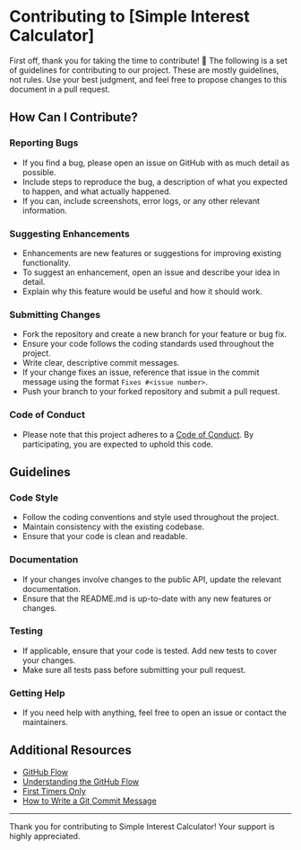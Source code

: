 # Contributing to [Simple Interest Calculator]

First off, thank you for taking the time to contribute! 🎉 The following is a set of guidelines for contributing to our project. These are mostly guidelines, not rules. Use your best judgment, and feel free to propose changes to this document in a pull request.

## How Can I Contribute?

### Reporting Bugs
- If you find a bug, please open an issue on GitHub with as much detail as possible.
- Include steps to reproduce the bug, a description of what you expected to happen, and what actually happened.
- If you can, include screenshots, error logs, or any other relevant information.

### Suggesting Enhancements
- Enhancements are new features or suggestions for improving existing functionality.
- To suggest an enhancement, open an issue and describe your idea in detail.
- Explain why this feature would be useful and how it should work.

### Submitting Changes
- Fork the repository and create a new branch for your feature or bug fix.
- Ensure your code follows the coding standards used throughout the project.
- Write clear, descriptive commit messages.
- If your change fixes an issue, reference that issue in the commit message using the format `Fixes #<issue number>`.
- Push your branch to your forked repository and submit a pull request.

### Code of Conduct
- Please note that this project adheres to a [Code of Conduct](CODE_OF_CONDUCT.md). By participating, you are expected to uphold this code.

## Guidelines

### Code Style
- Follow the coding conventions and style used throughout the project.
- Maintain consistency with the existing codebase.
- Ensure that your code is clean and readable.

### Documentation
- If your changes involve changes to the public API, update the relevant documentation.
- Ensure that the README.md is up-to-date with any new features or changes.

### Testing
- If applicable, ensure that your code is tested. Add new tests to cover your changes.
- Make sure all tests pass before submitting your pull request.

### Getting Help
- If you need help with anything, feel free to open an issue or contact the maintainers.

## Additional Resources
- [GitHub Flow](https://guides.github.com/introduction/flow/)
- [Understanding the GitHub Flow](https://guides.github.com/introduction/flow/)
- [First Timers Only](https://www.firsttimersonly.com/)
- [How to Write a Git Commit Message](https://chris.beams.io/posts/git-commit/)

---

Thank you for contributing to Simple Interest Calculator! Your support is highly appreciated.
